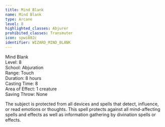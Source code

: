 ```yaml
---
title: Mind Blank
name: Mind Blank
type: Arcane
level: 8
highlighted_classes: Abjurer
prohibited_classes: Transmuter
icon: spwi802c
identifier: WIZARD_MIND_BLANK
---
```

Mind Blank  
Level: 8  
School: Abjuration  
Range: Touch  
Duration: 8 hours  
Casting Time: 8  
Area of Effect: 1 creature  
Saving Throw: None  
  
The subject is protected from all devices and spells that detect, influence, or read emotions or thoughts. This spell protects against all mind-affecting spells and effects as well as information gathering by divination spells or effects.  
